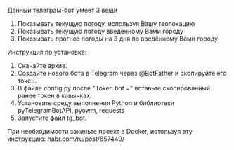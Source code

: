Данный телеграм-бот умеет 3 вещи
1) Показывать текущую погоду, используя Вашу геолокацию
2) Показывать текущую погоду введенному Вами городу
3) Показывать прогноз погоды на 3 дня по введённому Вами городу


Инструкция по установке:
1) Скачайте архив.
2) Создайте нового бота в Telegram через @BotFather и скопируйте его токен.
3) В файле config.py после "Token bot =" вставьте скопированный ранее токен в кавычках.
4) Установите среду выполнения Python и библиотеки pyTelegramBotAPI, pyowm, requests
5) Запустите файл tg_bot.

При необходимости закиньте проект в Docker, истользуя эту инструкцию: habr.com/ru/post/657449/

